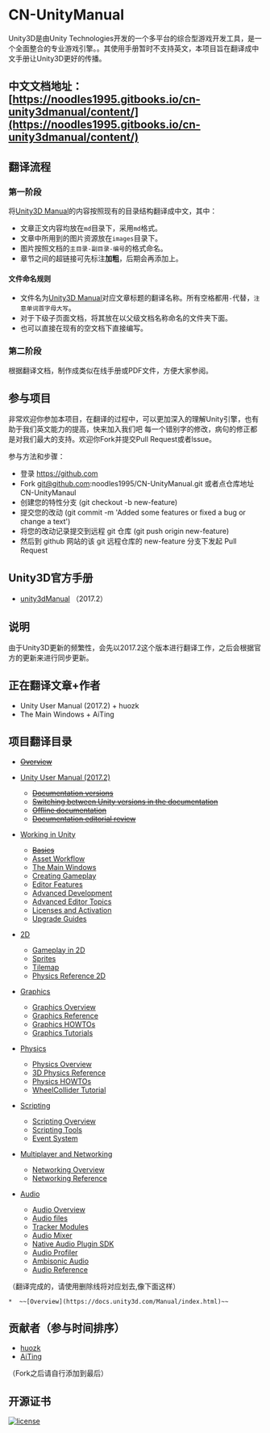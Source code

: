 # CN-UnityManual
Unity3D是由Unity Technologies开发的一个多平台的综合型游戏开发工具，是一个全面整合的专业游戏引擎。。其使用手册暂时不支持英文，本项目旨在翻译成中文手册让Unity3D更好的传播。  

## 中文文档地址：[https://noodles1995.gitbooks.io/cn-unity3dmanual/content/](https://noodles1995.gitbooks.io/cn-unity3dmanual/content/)

## 翻译流程

### 第一阶段  

将[Unity3D Manual](https://docs.unity3d.com/Manual/index.html)的内容按照现有的目录结构翻译成中文，其中： 

- 文章正文内容均放在`md`目录下，采用`md`格式。
- 文章中所用到的图片资源放在`images`目录下。
- 图片按照文档的`主目录-副目录-编号`的格式命名。
- 章节之间的超链接可先标注**加粗**，后期会再添加上。

#### 文件命名规则

- 文件名为[Unity3D Manual](https://docs.unity3d.com/Manual/index.html)对应文章标题的翻译名称。所有空格都用`-`代替，`注意单词首字母大写`。
- 对于下级子页面文档，将其放在以父级文档名称命名的文件夹下面。
- 也可以直接在现有的空文档下直接编写。

### 第二阶段

根据翻译文档，制作成类似在线手册或PDF文件，方便大家参阅。

## 参与项目

非常欢迎你参加本项目，在翻译的过程中，可以更加深入的理解Unity引擎，也有助于我们英文能力的提高，快来加入我们吧
每一个错别字的修改，病句的修正都是对我们最大的支持。欢迎你Fork并提交Pull Request或者lssue。  

参与方法和步骤：

- 登录 https://github.com
- Fork git@github.com:noodles1995/CN-UnityManual.git 或者点仓库地址CN-UnityManaul
- 创建您的特性分支 (git checkout -b new-feature)
- 提交您的改动 (git commit -m 'Added some features or fixed a bug or change a text')
- 将您的改动记录提交到远程 git 仓库 (git push origin new-feature)
- 然后到 github 网站的该 git 远程仓库的 new-feature 分支下发起 Pull Request  

## Unity3D官方手册

- [unity3dManual](https://docs.unity3d.com/Manual/index.html) （2017.2） 

## 说明

由于Unity3D更新的频繁性，会先以2017.2这个版本进行翻译工作，之后会根据官方的更新来进行同步更新。

## 正在翻译文章+作者  

* Unity User Manual (2017.2) + huozk
* The Main Windows + AiTing

## 项目翻译目录

* ~~[Overview](https://docs.unity3d.com/Manual/index.html)~~

* [Unity User Manual (2017.2)](https://docs.unity3d.com/Manual/UnityManual.html)
	* ~~[Documentation versions](https://docs.unity3d.com/Manual/ManualVersions.html)~~
	* ~~[Switching between Unity versions in the documentation](https://docs.unity3d.com/Manual/SwitchingDocumentationVersions.html)~~
	* ~~[Offline documentation](https://docs.unity3d.com/Manual/OfflineDocumentation.html)~~
	* ~~[Documentation editorial review](https://docs.unity3d.com/Manual/DocumentationEditorialReview.html)~~
* [Working in Unity](https://docs.unity3d.com/Manual/UnityOverview.html)
	* ~~[Basics](https://docs.unity3d.com/Manual/UnityBasics.html)~~
	* [Asset Workflow](https://docs.unity3d.com/Manual/AssetWorkflow.html)
	* [The Main Windows](https://docs.unity3d.com/Manual/UsingTheEditor.html)
	* [Creating Gameplay](https://docs.unity3d.com/Manual/CreatingGameplay.html)
	* [Editor Features](https://docs.unity3d.com/Manual/EditorFeatures.html)
	* [Advanced Development](https://docs.unity3d.com/Manual/AdvancedDevelopment.html)
	* [Advanced Editor Topics](https://docs.unity3d.com/Manual/AdvancedEditor.html)
	* [Licenses and Activation](https://docs.unity3d.com/Manual/LicensesAndActivation.html)
	* [Upgrade Guides](https://docs.unity3d.com/Manual/UpgradeGuides.html)
* [2D](https://docs.unity3d.com/Manual/Unity2D.html)
	* [Gameplay in 2D](https://docs.unity3d.com/Manual/Overview2D.html)
	* [Sprites](https://docs.unity3d.com/Manual/Sprites.html)
	* [Tilemap](https://docs.unity3d.com/Manual/Tilemap.html)
	* [Physics Reference 2D](https://docs.unity3d.com/Manual/Physics2DReference.html)
* [Graphics](https://docs.unity3d.com/Manual/Graphics.html)
	* [Graphics Overview](https://docs.unity3d.com/Manual/GraphicsOverview.html)
	* [Graphics Reference](https://docs.unity3d.com/Manual/GraphicsReference.html)
	* [Graphics HOWTOs](https://docs.unity3d.com/Manual/GraphicsHowTos.html)
	* [Graphics Tutorials](https://docs.unity3d.com/Manual/GraphicsTutorials.html)
* [Physics](https://docs.unity3d.com/Manual/PhysicsSection.html)
	* [Physics Overview](https://docs.unity3d.com/Manual/PhysicsOverview.html)
	* [3D Physics Reference](https://docs.unity3d.com/Manual/Physics3DReference.html)
	* [Physics HOWTOs](https://docs.unity3d.com/Manual/PhysicsHowTos.html)
	* [WheelCollider Tutorial](https://docs.unity3d.com/Manual/WheelColliderTutorial.html)
* [Scripting](https://docs.unity3d.com/Manual/ScriptingSection.html)
	* [Scripting Overview](https://docs.unity3d.com/Manual/ScriptingConcepts.html)
	* [Scripting Tools](https://docs.unity3d.com/Manual/ScriptingTools.html)
	* [Event System](https://docs.unity3d.com/Manual/EventSystem.html)
* [Multiplayer and Networking](https://docs.unity3d.com/Manual/UNet.html)
	* [Networking Overview](https://docs.unity3d.com/Manual/UNetOverview.html)
	* [Networking Reference](https://docs.unity3d.com/Manual/UNetReference.html)
* [Audio](https://docs.unity3d.com/Manual/Audio.html)
	* [Audio Overview](https://docs.unity3d.com/Manual/AudioOverview.html)
	* [Audio files](https://docs.unity3d.com/Manual/AudioFiles.html)
	* [Tracker Modules](https://docs.unity3d.com/Manual/TrackerModules.html)
	* [Audio Mixer](https://docs.unity3d.com/Manual/AudioMixer.html)
	* [Native Audio Plugin SDK](https://docs.unity3d.com/Manual/AudioMixerNativeAudioPlugin.html)
	* [Audio Profiler](https://docs.unity3d.com/Manual/AudioProfiler.html)
	* [Ambisonic Audio](https://docs.unity3d.com/Manual/AmbisonicAudio.html)
	* [Audio Reference](https://docs.unity3d.com/Manual/Audio.html)

（翻译完成的，请使用删除线将对应划去,像下面这样）

	*  ~~[Overview](https://docs.unity3d.com/Manual/index.html)~~  

## 贡献者（参与时间排序）

* [huozk](https://github.com/noodles1995)  
* [AiTing](https://github.com/AiTing428)


（Fork之后请自行添加到最后）

## 开源证书

[![license](https://img.shields.io/github/license/mashape/apistatus.svg?style=for-the-badge)](https://github.com/huozk/CN-UnityManual)
